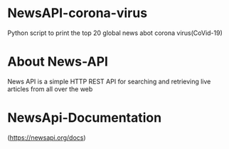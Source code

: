 # NewsAPI-corona-virus
Python script to print the top 20 global news abot corona virus(CoVid-19)

# About News-API
News API is a simple HTTP REST API for searching and retrieving live articles from all over the web

# NewsApi-Documentation
(https://newsapi.org/docs)

